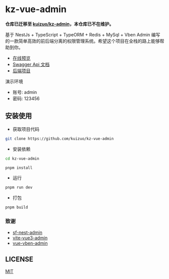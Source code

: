 # kz-vue-admin

**仓库已迁移至 [kuizuo/kz-admin](https://github.com/kuizuo/kz-admin)，本仓库已不在维护。**

基于 NestJs + TypeScript + TypeORM + Redis + MySql + Vben Admin 编写的一款简单高效的前后端分离的权限管理系统。希望这个项目在全栈的路上能够帮助到你。

- [在线预览](https://admin.kuizuo.cn)
- [Swagger Api 文档](https://admin.kuizuo.cn/swagger-ui/static/index.html)
- [后端项目](https://github.com/kuizuo/kz-nest-admin)

演示环境

- 账号: admin
- 密码: 123456

## 安装使用

- 获取项目代码

```bash
git clone https://github.com/kuizuo/kz-vue-admin
```

- 安装依赖

```bash
cd kz-vue-admin

pnpm install
```

- 运行

```bash
pnpm run dev
```

- 打包

```bash
pnpm build
```

### 致谢

- [sf-nest-admin](https://github.com/hackycy/sf-nest-admin)
- [vite-vue3-admin](https://github.com/buqiyuan/vite-vue3-admin)
- [vue-vben-admin](https://github.com/vbenjs/vue-vben-admin)

## LICENSE

[MIT](https://github.com/kuizuo/kz-vue-admin/blob/dev/LICENSE)
